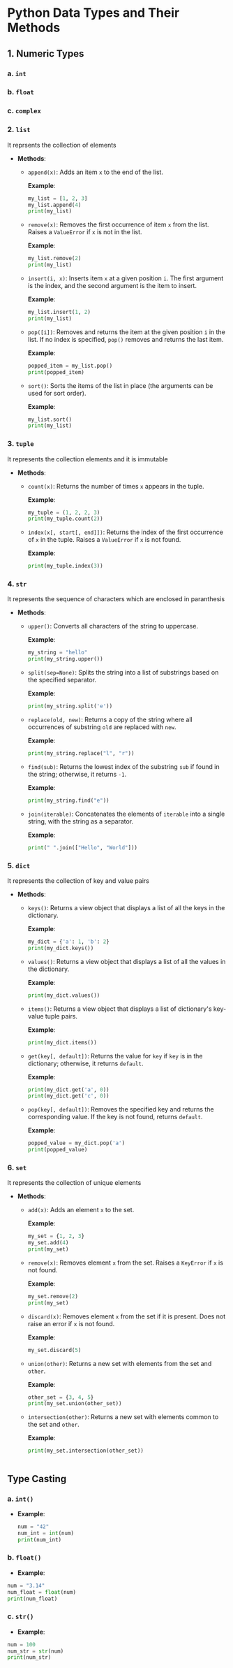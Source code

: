 # Python Data Types and Their Methods



## 1. Numeric Types

### a. `int` 

### b. `float`

### c. `complex`



### 2. `list`
It reprsents the collection of elements
- **Methods**:
  - `append(x)`: Adds an item `x` to the end of the list.
  
    **Example**:
    ```python
    my_list = [1, 2, 3]
    my_list.append(4)
    print(my_list)  
    ```

  - `remove(x)`: Removes the first occurrence of item `x` from the list. Raises a `ValueError` if `x` is not in the list.
  
    **Example**:
    ```python
    my_list.remove(2)
    print(my_list)  
    ```

  - `insert(i, x)`: Inserts item `x` at a given position `i`. The first argument is the index, and the second argument is the item to insert.
  
    **Example**:
    ```python
    my_list.insert(1, 2)
    print(my_list)  
    ```

  - `pop([i])`: Removes and returns the item at the given position `i` in the list. If no index is specified, `pop()` removes and returns the last item.
  
    **Example**:
    ```python
    popped_item = my_list.pop()
    print(popped_item)  
    ```

  - `sort()`: Sorts the items of the list in place (the arguments can be used for sort order).
  
    **Example**:
    ```python
    my_list.sort()
    print(my_list)  
    ```

### 3. `tuple`
It represents the collection elements and it is immutable
- **Methods**:
  - `count(x)`: Returns the number of times `x` appears in the tuple.
  
    **Example**:
    ```python
    my_tuple = (1, 2, 2, 3)
    print(my_tuple.count(2))  
    ```

  - `index(x[, start[, end]])`: Returns the index of the first occurrence of `x` in the tuple. Raises a `ValueError` if `x` is not found.
  
    **Example**:
    ```python
    print(my_tuple.index(3))  
    ```



### 4. `str`
It represents the sequence of characters which are enclosed in paranthesis
- **Methods**:
  - `upper()`: Converts all characters of the string to uppercase.
  
    **Example**:
    ```python
    my_string = "hello"
    print(my_string.upper())  
    ```

  - `split(sep=None)`: Splits the string into a list of substrings based on the specified separator.
  
    **Example**:
    ```python
    print(my_string.split('e'))  
    ```

  - `replace(old, new)`: Returns a copy of the string where all occurrences of substring `old` are replaced with `new`.
  
    **Example**:
    ```python
    print(my_string.replace("l", "r"))  
    ```

  - `find(sub)`: Returns the lowest index of the substring `sub` if found in the string; otherwise, it returns `-1`.
  
    **Example**:
    ```python
    print(my_string.find("e"))  
    ```

  - `join(iterable)`: Concatenates the elements of `iterable` into a single string, with the string as a separator.
  
    **Example**:
    ```python
    print(" ".join(["Hello", "World"]))  
    ```



### 5. `dict`
It represents the collection of key and value pairs
- **Methods**:
  - `keys()`: Returns a view object that displays a list of all the keys in the dictionary.
  
    **Example**:
    ```python
    my_dict = {'a': 1, 'b': 2}
    print(my_dict.keys())  
    ```

  - `values()`: Returns a view object that displays a list of all the values in the dictionary.
  
    **Example**:
    ```python
    print(my_dict.values())  
    ```

  - `items()`: Returns a view object that displays a list of dictionary's key-value tuple pairs.
  
    **Example**:
    ```python
    print(my_dict.items())  
    ```

  - `get(key[, default])`: Returns the value for `key` if `key` is in the dictionary; otherwise, it returns `default`.
  
    **Example**:
    ```python
    print(my_dict.get('a', 0))  
    print(my_dict.get('c', 0))  
    ```

  - `pop(key[, default])`: Removes the specified key and returns the corresponding value. If the key is not found, returns `default`.
  
    **Example**:
    ```python
    popped_value = my_dict.pop('a')  
    print(popped_value)  
    ```



### 6. `set`
It represents the collection of unique elements
- **Methods**:
  - `add(x)`: Adds an element `x` to the set.
  
    **Example**:
    ```python
    my_set = {1, 2, 3}
    my_set.add(4)
    print(my_set)  
    ```

  - `remove(x)`: Removes element `x` from the set. Raises a `KeyError` if `x` is not found.
  
    **Example**:
    ```python
    my_set.remove(2)
    print(my_set)  
    ```

  - `discard(x)`: Removes element `x` from the set if it is present. Does not raise an error if `x` is not found.
  
    **Example**:
    ```python
    my_set.discard(5)  
    ```

  - `union(other)`: Returns a new set with elements from the set and `other`.
  
    **Example**:
    ```python
    other_set = {3, 4, 5}
    print(my_set.union(other_set))  
    ```

  - `intersection(other)`: Returns a new set with elements common to the set and `other`.
  
    **Example**:
    ```python
    print(my_set.intersection(other_set))  
    ```


    ```

##  Type Casting

### a. `int()`

- **Example**:
  ```python
  num = "42"
  num_int = int(num)
  print(num_int)  
### b. `float()`
- **Example**:
```python
num = "3.14"
num_float = float(num)
print(num_float)  
```
### c. `str()`

- **Example**:
```python
num = 100
num_str = str(num)
print(num_str)  
```